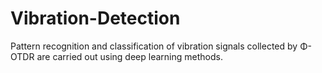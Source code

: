 # Vibration-Detection
Pattern recognition and classification of vibration signals collected by Φ-OTDR are carried out using deep learning methods.
